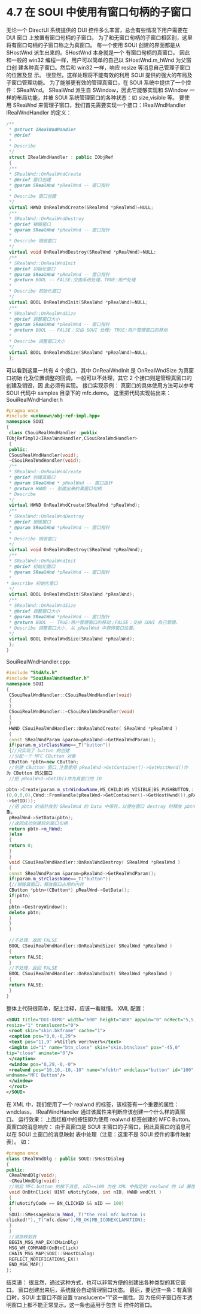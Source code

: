 # 4.7 在 SOUI 中使用有窗口句柄的子窗口

无论一个 DirectUI 系统提供的 DUI 控件多么丰富，总会有些情况下用户需要在 DUI 窗口
上放置有窗口句柄的子窗口。
为了和无窗口句柄的子窗口相区别，这里将有窗口句柄的子窗口称之为真窗口。
每一个使用 SOUI 创建的界面都是从 SHostWnd 派生出来的。SHostWnd 本身就是一个
有窗口句柄的真窗口。
因此和一般的 win32 编程一样，用户可以简单的自己以 SHostWnd.m_hWnd 为父窗口创
建各种真子窗口。然后和 win32 一样，响应 resize 等消息自己管理子窗口的位置及显
示。
很显然，这样处理将不能有效的利用 SOUI 提供的强大的布局及子窗口管理功能。
为了能够更有效的管理真窗口，在 SOUI 系统中提供了一个控件：SRealWnd。
SRealWnd 派生自 SWindow，因此它能够实现和 SWindow 一样的布局功能，并被
SOUI 系统管理窗口的各种状态：如 size,visible 等。
要使用 SReaWnd 来管理子窗口，我们首先需要实现一个接口：IRealWndHandler
IRealWndHandler 的定义：

```cpp
/** 
 * @struct IRealWndHandler
 * @brief 
 *
 * Describe 
 */
 struct IRealWndHandler : public IObjRef
 {
 /**
 * SRealWnd::OnRealWndCreate
 * @brief 窗口创建
 * @param SRealWnd *pRealWnd -- 窗口指针
 *
 * Describe 窗口创建
 */ 
 virtual HWND OnRealWndCreate(SRealWnd *pRealWnd)=NULL;
 /**
 * SRealWnd::OnRealWndDestroy
 * @brief 销毁窗口
 * @param SRealWnd *pRealWnd -- 窗口指针
 *
 * Describe 销毁窗口
 */
 virtual void OnRealWndDestroy(SRealWnd *pRealWnd)=NULL;
 /**
 * SRealWnd::OnRealWndInit
 * @brief 初始化窗口
 * @param SRealWnd *pRealWnd -- 窗口指针
 * @return BOOL -- FALSE:交由系统处理，TRUE:用户处理
 *
 * Describe 初始化窗口
 */
 virtual BOOL OnRealWndInit(SRealWnd *pRealWnd)=NULL;
 /**
 * SRealWnd::OnRealWndSize
 * @brief 调整窗口大小
 * @param SRealWnd *pRealWnd -- 窗口指针
 * @return BOOL -- FALSE：交由 SOUI 处理; TRUE:用户管理窗口的移动
 *
 * Describe 调整窗口大小
 */
 virtual BOOL OnRealWndSize(SRealWnd *pRealWnd)=NULL;
 };
```

可以看到这里一共有 4 个接口，其中 OnRealWndInit 是 OnRealWndSize 为真窗口初始
化及位置调整的回调，一般可以不处理，其它 2 个接口则是管理真窗口的创建及销毁，因
此必须有实现。
接口实现示例：
真窗口的具体使用方法可以参考 SOUI 代码中 samples 目录下的 mfc.demo。
这里把代码实现帖出来：
SouiRealWndHandler.h

```cpp
#pragma once
#include <unknown/obj-ref-impl.hpp>
namespace SOUI
{
 class CSouiRealWndHandler :public
TObjRefImpl2<IRealWndHandler,CSouiRealWndHandler>
 {
 public:
 CSouiRealWndHandler(void);
 ~CSouiRealWndHandler(void);
 /**
 * SRealWnd::OnRealWndCreate
 * @brief 创建真窗口
 * @param SRealWnd * pRealWnd -- 窗口指针
 * @return HWND -- 创建出来的真窗口句柄
 * Describe 
 */ 
 virtual HWND OnRealWndCreate(SRealWnd *pRealWnd);
 /**
 * SRealWnd::OnRealWndDestroy
 * @brief 销毁窗口
 * @param SRealWnd *pRealWnd -- 窗口指针
 *
 * Describe 销毁窗口
 */
 virtual void OnRealWndDestroy(SRealWnd *pRealWnd);
 /**
 * SRealWnd::OnRealWndInit
 * @brief 初始化窗口
 * @param SRealWnd *pRealWnd -- 窗口指针
 *
* Describe 初始化窗口
 */
 virtual BOOL OnRealWndInit(SRealWnd *pRealWnd);
 /**
 * SRealWnd::OnRealWndSize
 * @brief 调整窗口大小
 * @param SRealWnd *pRealWnd -- 窗口指针
 * @return BOOL -- TRUE:用户管理窗口的移动；FALSE：交由 SOUI 自己管理。
 * Describe 调整窗口大小, 从 pRealWnd 中获得窗口位置。
 */
 virtual BOOL OnRealWndSize(SRealWnd *pRealWnd);
 };
}
```

SouiRealWndHandler.cpp:

```cpp
#include "StdAfx.h"
#include "SouiRealWndHandler.h"
namespace SOUI
{
 CSouiRealWndHandler::CSouiRealWndHandler(void)
 {
 }
 CSouiRealWndHandler::~CSouiRealWndHandler(void)
 {
 }
 HWND CSouiRealWndHandler::OnRealWndCreate( SRealWnd *pRealWnd )
 {
 const SRealWndParam &param=pRealWnd->GetRealWndParam();
 if(param.m_strClassName==_T("button"))
 {//只实现了 button 的创建
 //分配一个 MFC CButton 对象
 CButton *pbtn=new CButton;
 //创建 CButton 窗口,注意使用 pRealWnd->GetContainer()->GetHostHwnd()作
为 CButton 的父窗口
 //把 pRealWnd->GetID()作为真窗口的 ID
 
pbtn->Create(param.m_strWindowName,WS_CHILD|WS_VISIBLE|BS_PUSHBUTTON,::CRect
(0,0,0,0),CWnd::FromHandle(pRealWnd->GetContainer()->GetHostHwnd()),pRealWnd
->GetID());
 //把 pbtn 的指针放到 SRealWnd 的 Data 中保存，以便在窗口 destroy 时释放 pbtn 对
象。
 pRealWnd->SetData(pbtn);
 //返回成功创建后的窗口句柄
 return pbtn->m_hWnd;
 }else
 {
 return 0;
 }
 }
 void CSouiRealWndHandler::OnRealWndDestroy( SRealWnd *pRealWnd )
 {
 const SRealWndParam &param=pRealWnd->GetRealWndParam();
 if(param.m_strClassName==_T("button"))
 {//销毁真窗口，释放窗口占用的内存
 CButton *pbtn=(CButton*) pRealWnd->GetData();
 if(pbtn)
 {
 pbtn->DestroyWindow();
 delete pbtn;
 }
 }
 }
 
 //不处理，返回 FALSE
 BOOL CSouiRealWndHandler::OnRealWndSize( SRealWnd *pRealWnd )
 {
 return FALSE;
 }
 //不处理，返回 FALSE
 BOOL CSouiRealWndHandler::OnRealWndInit( SRealWnd *pRealWnd )
 {
 return FALSE;
 }
}
```

整体上代码很简单，配上注释，应该一看就懂。
XML 配置：

```xml
<SOUI title="DUI-DEMO" width="600" height="400" appwin="0" ncRect="5,5,5,5" 
resize="1" translucent="0">
 <root skin="skin.bkframe" cache="1">
 <caption pos="0,0,-0,29">
 <text pos="11,9" >%title% ver:%ver%</text>
 <imgbtn id="1" name="btn_close" skin="skin.btnclose" pos="-45,0" 
tip="close" animate="0"/>
 </caption>
 <window pos="0,29,-0,-0">
 <realwnd pos="10,10,-10,-10" name="mfcbtn" wndclass="button" id="100" 
wndname="MFC Button"/>
 </window>
 </root>
</SOUI>
```

在 XML 中，我们使用了一个 realwnd 的标签，该标签有一个重要的属性：wndclass，
IRealWndHandler 通过该属性来判断应该创建一个什么样的真窗口。
运行效果：
上面红框中的按钮即为使用 realwnd 标签创建的 MFC Button。
真窗口的消息响应：
由于真窗口是 SOUI 主窗口的子窗口，因此真窗口的消息可以在 SOUI 主窗口的消息映射
表中处理（注意：这里不是 SOUI 控件的事件映射表）。
如：

```cpp
#pragma once
class CRealWndDlg : public SOUI::SHostDialog
{
public:
 CRealWndDlg(void);
 ~CRealWndDlg(void);
 //响应 MFC.button 的按下消息, nID==100 为在 XML 中指定的 realwnd 的 id 属性。
 void OnBtnClick( UINT uNotifyCode, int nID, HWND wndCtl )
 {
 if(uNotifyCode == BN_CLICKED && nID == 100)
 {
 SOUI::SMessageBox(m_hWnd,_T("the real mfc button is 
clicked!"),_T("mfc.demo"),MB_OK|MB_ICONEXCLAMATION);
 }
 }
 //消息映射表
 BEGIN_MSG_MAP_EX(CMainDlg)
 MSG_WM_COMMAND(OnBtnClick)
 CHAIN_MSG_MAP(SOUI::SHostDialog)
 REFLECT_NOTIFICATIONS_EX()
 END_MSG_MAP()
};
```

结束语：
很显然，通过这种方式，也可以非常方便的创建出各种类型的其它窗口。
窗口创建出来后，系统就会自动管理窗口状态。
最后，要记住一条：有真窗口时，SOUI 主窗口不能设置 translucent="1"这一属性。因
为任何子窗口在半透明窗口上都不能正常显示。这一条也适用于包含 IE 控件的窗口。
